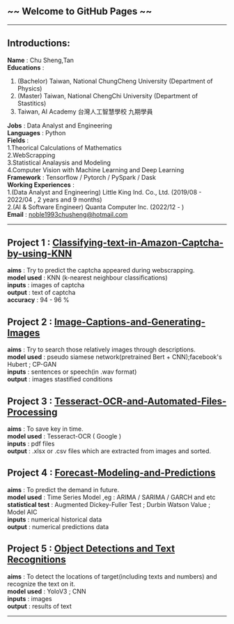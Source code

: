 ## ~~ Welcome to GitHub Pages ~~
-----

## Introductions:<br>
**Name** : Chu Sheng,Tan <br>
**Educations** : <br>
1. (Bachelor) Taiwan, National ChungCheng University (Department of Physics)<br>
2. (Master) Taiwan, National ChengChi University (Department of Stastitics)<br>
3. Taiwan, AI Academy 台灣人工智慧學校 九期學員 <br>

**Jobs** : Data Analyst and Engineering <br>
**Languages** : Python <br>
**Fields** : <br>
1.Theorical Calculations  of Mathematics <br> 
2.WebScrapping <br> 
3.Statistical Analaysis and Modeling <br>
4.Computer Vision with Machine Learning and Deep Learning <br>
**Framework** : Tensorflow / Pytorch / PySpark / Dask <br>
**Working Experiences** : <br>
1.(Data Analyst and Engineering) Little King Ind. Co., Ltd. (2019/08 - 2022/04 , 2 years and 9 months) <br>
2.(AI & Software Engineer) Quanta Computer lnc.       (2022/12 -         ) <br>
**Email** : noble1993chusheng@hotmail.com <br>

------


## Project 1 : [Classifying-text-in-Amazon-Captcha-by-using-KNN](https://github.com/chusheng0505/Classifying-text-in-Amazon-Captcha-by-using-KNN) <br>
**aims** : Try to predict the captcha appeared during webscrapping.<br>
**model used** : KNN (k-nearest neighbour classifications)<br>
**inputs** : images of captcha<br>
**output** : text of captcha <br>
**accuracy** : 94 - 96 % <br>


## Project 2 : [Image-Captions-and-Generating-Images](https://github.com/chusheng0505/Image-Captions-and-Generating-Images) <br>
**aims** : Try to search those relatively images through descriptions.<br>
**model used** : pseudo siamese network(pretrained Bert + CNN);facebook's Hubert ; CP-GAN <br>
**inputs** : sentences or speech(in .wav format)<br>
**output** : images stastified conditions<br>


## Project 3 : [Tesseract-OCR-and-Automated-Files-Processing](https://github.com/chusheng0505/Tesseract-OCR-and-Automated-Files-Processing) <br>
**aims** : To save key in time.<br>
**model used** : Tesseract-OCR ( Google ) <br>
**inputs** : pdf files <br>
**output** : .xlsx or .csv files which are extracted from images and sorted.<br>


## Project 4 : [Forecast-Modeling-and-Predictions](https://github.com/chusheng0505/Forecast-Modeling-and-Predictions) <br>
**aims** : To predict the demand in future.<br>
**model used** : Time Series Model ,eg : ARIMA / SARIMA / GARCH and etc <br>
**statistical test** : Augmented Dickey-Fuller Test ; Durbin Watson Value ; Model AIC <br>
**inputs** : numerical historical data <br>
**output** : numerical predictions data<br>


## Project 5 : [Object Detections and Text Recognitions](https://github.com/chusheng0505/Object-Detections-and-Text-Recognitions) <br>
**aims** : To detect the locations of target(including texts and numbers) and recognize the text on it.<br>
**model used** : YoloV3 ; CNN <br>
**inputs** : images <br>
**output** : results of text <br>

------







